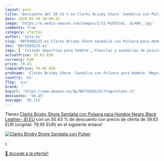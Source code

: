 ```yaml
---
layout: post
title: 'Descuento del 50.43 % en Clarks Brixby Shore  Sandalia con Pulser'
date: 2020-05-20 18:00:25
image: 'https://m.media-amazon.com/images/I/31-PySESsOL._SL400_.jpg'
comments: true
category: ofertas
author: 'tole.es'
slug: 'B0759Q5GJ5-es Clarks Brixby Shore Sandalia con Pulsera para Hombre Negro...'
sku: 'B0759Q5GJ5-es'
tags: [ 'Calzado deportivo para hombre','Chanclas y sandalias de piscina para hombre','Sandalias de vestir para hombre','Zapatillas y calzado deportivo para hombre','Zapatos','Zapatos para hombre','Zapatos y complementos','sandalia', ]
actualPrice: 39.63 EUR
currency: EUR
price: 39.63
comparePrice: 79.95 EUR
prodname: 'Clarks Brixby Shore  Sandalia con Pulsera para Hombre  Negro  Black Leather-   41 EU'
country: 'es'
flag: '🇪🇸'
brand: ''
buyurl: 'https://www.amazon.es/dp/B0759Q5GJ5/?tag=tolees-21'
descuento: '50.43'
average: '50.115'
---
```


Tienes [Clarks Brixby Shore  Sandalia con Pulsera para Hombre  Negro  Black Leather-   41 EU](https://www.amazon.es/dp/B0759Q5GJ5/?tag=tolees-21) con un 50.43 % de descuento con precio de oferta de 39.63 EUR (original: 79.95 EUR) en el siguiente enlace!

[![Clarks Brixby Shore  Sandalia con Pulser](https://m.media-amazon.com/images/I/31-PySESsOL._SL400_.jpg)](https://www.amazon.es/dp/B0759Q5GJ5/?tag=tolees-21)

ℹ️:


[🛒 Accede a la oferta!!](https://www.amazon.es/dp/B0759Q5GJ5/?tag=tolees-21)
